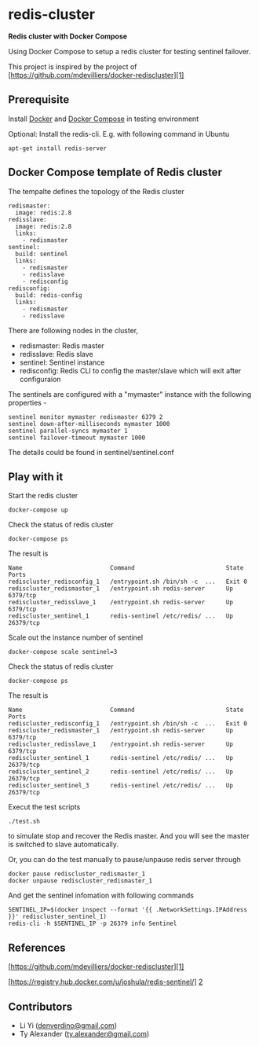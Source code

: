 # redis-cluster 
**Redis cluster with Docker Compose** 

Using Docker Compose to setup a redis cluster for testing sentinel failover.

This project is inspired by the project of [https://github.com/mdevilliers/docker-rediscluster][1]


## Prerequisite

Install [Docker][4] and [Docker Compose][3] in testing environment

Optional: 
Install the redis-cli. E.g. with following command in Ubuntu 

```
apt-get install redis-server
```

## Docker Compose template of Redis cluster

The tempalte defines the topology of the Redis cluster

```
redismaster:
  image: redis:2.8
redisslave:
  image: redis:2.8
  links:
    - redismaster
sentinel:
  build: sentinel
  links:
    - redismaster
    - redisslave
    - redisconfig
redisconfig:
  build: redis-config
  links:
    - redismaster
    - redisslave
```

There are following nodes in the cluster,

* redismaster: Redis master
* redisslave:  Redis slave
* sentinel:    Sentinel instance
* redisconfig: Redis CLI to config the master/slave which will exit after configuraion


The sentinels are configured with a "mymaster" instance with the following properties -

```
sentinel monitor mymaster redismaster 6379 2
sentinel down-after-milliseconds mymaster 1000
sentinel parallel-syncs mymaster 1
sentinel failover-timeout mymaster 1000
```

The details could be found in sentinel/sentinel.conf



## Play with it


Start the redis cluster

```
docker-compose up
```

Check the status of redis cluster

```
docker-compose ps
```

The result is 

```
Name                         Command                          State    Ports   
rediscluster_redisconfig_1   /entrypoint.sh /bin/sh -c  ...   Exit 0             
rediscluster_redismaster_1   /entrypoint.sh redis-server      Up       6379/tcp  
rediscluster_redisslave_1    /entrypoint.sh redis-server      Up       6379/tcp  
rediscluster_sentinel_1      redis-sentinel /etc/redis/ ...   Up       26379/tcp
```

Scale out the instance number of sentinel


```
docker-compose scale sentinel=3
```

Check the status of redis cluster

```
docker-compose ps
```

The result is 

```
Name                         Command                          State    Ports   
rediscluster_redisconfig_1   /entrypoint.sh /bin/sh -c  ...   Exit 0             
rediscluster_redismaster_1   /entrypoint.sh redis-server      Up       6379/tcp  
rediscluster_redisslave_1    /entrypoint.sh redis-server      Up       6379/tcp  
rediscluster_sentinel_1      redis-sentinel /etc/redis/ ...   Up       26379/tcp 
rediscluster_sentinel_2      redis-sentinel /etc/redis/ ...   Up       26379/tcp 
rediscluster_sentinel_3      redis-sentinel /etc/redis/ ...   Up       26379/tcp 
```

Execut the test scripts
```
./test.sh
```
to simulate stop and recover the Redis master. And you will see the master is switched to slave automatically. 

Or, you can do the test manually to pause/unpause redis server through

```
docker pause rediscluster_redismaster_1
docker unpause rediscluster_redismaster_1
```
And get the sentinel infomation with following commands

```
SENTINEL_IP=$(docker inspect --format '{{ .NetworkSettings.IPAddress }}' rediscluster_sentinel_1)
redis-cli -h $SENTINEL_IP -p 26379 info Sentinel
```

## References

[https://github.com/mdevilliers/docker-rediscluster][1]

[https://registry.hub.docker.com/u/joshula/redis-sentinel/] [2]

[1]: https://github.com/mdevilliers/docker-rediscluster
[2]: https://registry.hub.docker.com/u/joshula/redis-sentinel/
[3]: https://docs.docker.com/compose/
[4]: https://www.docker.com


## Contributors

* Li Yi (<denverdino@gmail.com>)
* Ty Alexander (<ty.alexander@gmail.com>)
